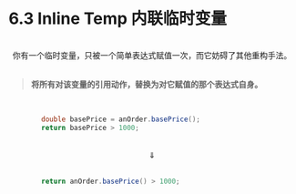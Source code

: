 # 6.3 Inline Temp 内联临时变量

<br>

<center>你有一个临时变量，只被一个简单表达式赋值一次，而它妨碍了其他重构手法。</center>

<br>

> **将所有对该变量的引用动作，替换为对它赋值的那个表达式自身。**

<br>

```java
        double basePrice = anOrder.basePrice();
        return basePrice > 1000;
```

<br>

<center>⇓</center>

<br>

```java
        return anOrder.basePrice() > 1000;
```

<br>

